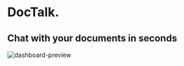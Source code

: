# DocTalk.
## Chat with your documents in seconds

![dashboard-preview](https://github.com/user-attachments/assets/f652a67c-78c8-4213-ac1f-8f302e93d825)
